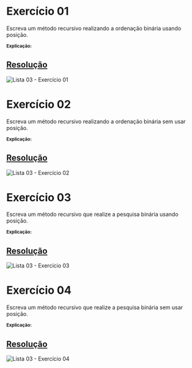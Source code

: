 # Exercício 01

Escreva um método recursivo realizando a ordenação binária usando posição.

<sup>**Explicação:** </sup>

## <a href="/codigo\Lista 03\Exercício 01\Program.cs">Resolução</a>

![Lista 03 - Exercício 01](/relatorio/img/)

# Exercício 02

Escreva um método recursivo realizando a ordenação binária sem usar posição.

<sup>**Explicação:** </sup>

## <a href="/codigo\Lista 03\Exercício 02\Program.cs">Resolução</a>

![Lista 03 - Exercício 02](/relatorio/img/)

# Exercício 03

Escreva um método recursivo que realize a pesquisa binária usando posição.

<sup>**Explicação:** </sup>

## <a href="/codigo\Lista 03\Exercício 03\Program.cs">Resolução</a>

![Lista 03 - Exercício 03](/relatorio/img/)

# Exercício 04

Escreva um método recursivo que realize a pesquisa binária sem usar posição.

<sup>**Explicação:** </sup>

## <a href="/codigo\Lista 03\Exercício 04\Program.cs">Resolução</a>

![Lista 03 - Exercício 04](/relatorio/img/)